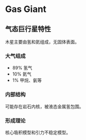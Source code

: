# Gas Giant

## 气态巨行星特性
木星主要由氢和氦组成，无固体表面。

### 大气组成
- 89% 氢气
- 10% 氦气
- 1% 甲烷、氨等

### 内部结构
可能存在岩石内核，被液态金属氢包围。

### 形成理论
核心吸积模型和引力不稳定模型。
